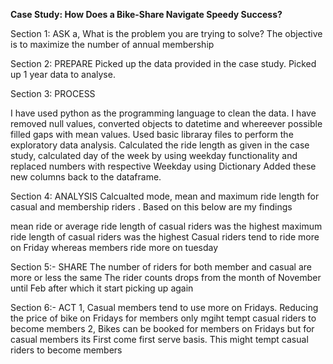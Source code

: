 **Case Study: How Does a Bike-Share Navigate Speedy Success?**

Section 1: ASK
a, What is the problem you are trying to solve? The objective is to maximize the number of annual membership

Section 2: PREPARE
Picked up the data provided in the case study. Picked up 1 year data to analyse.

Section 3: PROCESS

I have used python as the programming language to clean the data. I have removed null values, converted objects to datetime and whereever possible filled gaps with mean values. 
Used basic libraray files to perform the exploratory data analysis. 
Calculated the ride length as given in the case study, calculated day of the week by using weekday functionality and replaced numbers with respective Weekday using Dictionary 
Added these new columns back to the dataframe.

Section 4: ANALYSIS
Calcualted mode, mean and maximum ride length for casual and membership riders . Based on this below are my findings 

mean ride or average ride length of casual riders was the highest
maximum ride length of casual riders was the highest
Casual riders tend to ride more on Friday whereas members ride more on tuesday


Section 5:- SHARE 
The number of riders for both member and casual are more or less the same 
The rider counts drops from the month of November until Feb after which it start picking up again 

Section 6:- ACT
1, Casual members tend to use more on Fridays. Reducing the price of bike on Fridays for members only mgiht tempt casual riders to become members
2, Bikes can be booked for members on Fridays but for casual members its First come first serve basis. This might tempt casual riders to become members



